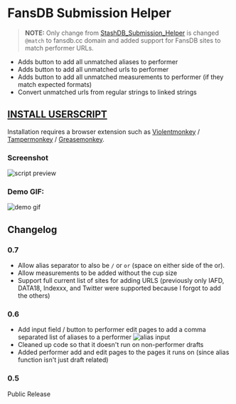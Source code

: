 # FansDB Submission Helper

> **NOTE:** Only change from [StashDB_Submission_Helper](https://github.com/stashapp/CommunityScripts/tree/main/userscripts/StashDB_Submission_Helper) is changed `@match` to fansdb.cc domain and added support for FansDB sites to match performer URLs. 

- Adds button to add all unmatched aliases to performer
- Adds button to add all unmatched urls to performer
- Adds button to add all unmatched measurements to performer (if they match expected formats)
- Convert unmatched urls from regular strings to linked strings

## [**INSTALL USERSCRIPT**](https://raw.githubusercontent.com/stashapp/CommunityScripts/main/userscripts/FansDB_Submission_Helper/fansdb_submission_helper.user.js)

Installation requires a browser extension such as [Violentmonkey](https://violentmonkey.github.io/) / [Tampermonkey](https://www.tampermonkey.net/) / [Greasemonkey](https://www.greasespot.net/).

### Screenshot
![script preview](https://user-images.githubusercontent.com/1358708/178110989-3bc33371-e3bb-4064-8851-a9356b5a4882.png)

### Demo GIF:
![demo gif](https://monosnap.com/image/p4pkcqrKWYp3V5quHl5LWOAZUG3oAP)

## Changelog

### 0.7
- Allow alias separator to also be `/` or ` or ` (space on either side of the or).
- Allow measurements to be added without the cup size
- Support full current list of sites for adding URLS (previously only IAFD, DATA18, Indexxx, and Twitter were supported because I forgot to add the others)

### 0.6
- Add input field / button to performer edit pages to add a comma separated list of aliases to a performer
![alias input](https://user-images.githubusercontent.com/1358708/179358258-89385345-36ed-42ea-8b71-4f7e84d3a253.png)
- Cleaned up code so that it doesn't run on non-performer drafts
- Added performer add and edit pages to the pages it runs on (since alias function isn't just draft related)

### 0.5
Public Release
